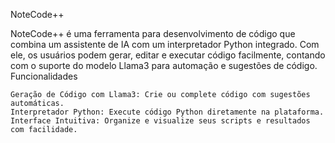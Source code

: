 NoteCode++

NoteCode++ é uma ferramenta para desenvolvimento de código que combina um assistente de IA com um interpretador Python integrado. Com ele, os usuários podem gerar, editar e executar código facilmente, contando com o suporte do modelo Llama3 para automação e sugestões de código.
Funcionalidades

    Geração de Código com Llama3: Crie ou complete código com sugestões automáticas.
    Interpretador Python: Execute código Python diretamente na plataforma.
    Interface Intuitiva: Organize e visualize seus scripts e resultados com facilidade.
